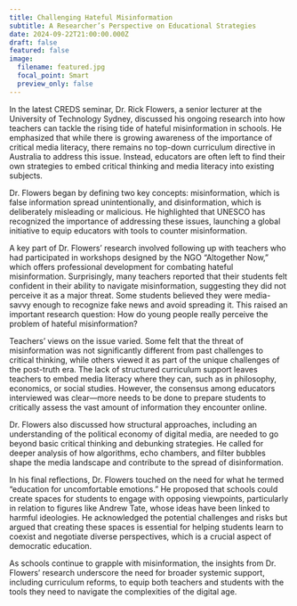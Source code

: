 ```yaml
---
title: Challenging Hateful Misinformation
subtitle: A Researcher’s Perspective on Educational Strategies
date: 2024-09-22T21:00:00.000Z
draft: false
featured: false
image:
  filename: featured.jpg
  focal_point: Smart
  preview_only: false
---
```

In the latest CREDS seminar, Dr. Rick Flowers, a senior lecturer at the University of Technology Sydney, discussed his ongoing research into how teachers can tackle the rising tide of hateful misinformation in schools. He emphasized that while there is growing awareness of the importance of critical media literacy, there remains no top-down curriculum directive in Australia to address this issue. Instead, educators are often left to find their own strategies to embed critical thinking and media literacy into existing subjects.

Dr. Flowers began by defining two key concepts: misinformation, which is false information spread unintentionally, and disinformation, which is deliberately misleading or malicious. He highlighted that UNESCO has recognized the importance of addressing these issues, launching a global initiative to equip educators with tools to counter misinformation.

A key part of Dr. Flowers’ research involved following up with teachers who had participated in workshops designed by the NGO “Altogether Now,” which offers professional development for combating hateful misinformation. Surprisingly, many teachers reported that their students felt confident in their ability to navigate misinformation, suggesting they did not perceive it as a major threat. Some students believed they were media-savvy enough to recognize fake news and avoid spreading it. This raised an important research question: How do young people really perceive the problem of hateful misinformation?

Teachers’ views on the issue varied. Some felt that the threat of misinformation was not significantly different from past challenges to critical thinking, while others viewed it as part of the unique challenges of the post-truth era. The lack of structured curriculum support leaves teachers to embed media literacy where they can, such as in philosophy, economics, or social studies. However, the consensus among educators interviewed was clear—more needs to be done to prepare students to critically assess the vast amount of information they encounter online.

Dr. Flowers also discussed how structural approaches, including an understanding of the political economy of digital media, are needed to go beyond basic critical thinking and debunking strategies. He called for deeper analysis of how algorithms, echo chambers, and filter bubbles shape the media landscape and contribute to the spread of disinformation.

In his final reflections, Dr. Flowers touched on the need for what he termed “education for uncomfortable emotions.” He proposed that schools could create spaces for students to engage with opposing viewpoints, particularly in relation to figures like Andrew Tate, whose ideas have been linked to harmful ideologies. He acknowledged the potential challenges and risks but argued that creating these spaces is essential for helping students learn to coexist and negotiate diverse perspectives, which is a crucial aspect of democratic education.

As schools continue to grapple with misinformation, the insights from Dr. Flowers’ research underscore the need for broader systemic support, including curriculum reforms, to equip both teachers and students with the tools they need to navigate the complexities of the digital age.
